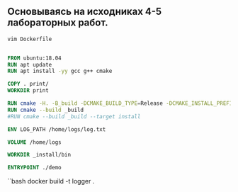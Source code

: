 ## Основываясь на исходниках 4-5 лабораторных работ.


```bash
vim Dockerfile
```

```dockerfile

FROM ubuntu:18.04
RUN apt update
RUN apt install -yy gcc g++ cmake

COPY . print/
WORKDIR print

RUN cmake -H. -B_build -DCMAKE_BUILD_TYPE=Release -DCMAKE_INSTALL_PREFIX=_install
RUN cmake --build _build
#RUN cmake --build _build --target install

ENV LOG_PATH /home/logs/log.txt

VOLUME /home/logs

WORKDIR _install/bin

ENTRYPOINT ./demo

```

``bash
docker build -t logger .
```

